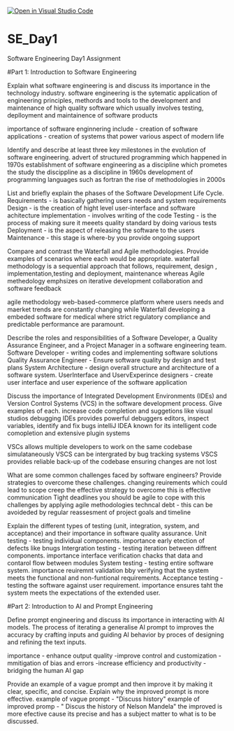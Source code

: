 [![Open in Visual Studio Code](https://classroom.github.com/assets/open-in-vscode-2e0aaae1b6195c2367325f4f02e2d04e9abb55f0b24a779b69b11b9e10269abc.svg)](https://classroom.github.com/online_ide?assignment_repo_id=18377306&assignment_repo_type=AssignmentRepo)
# SE_Day1
Software Engineering Day1 Assignment

#Part 1: Introduction to Software Engineering

Explain what software engineering is and discuss its importance in the technology industry.
software engineering is the sytematic application of engineering principles, methords and tools to the development and maintenance of high quality software which usually involves testing, deplloyment and maintainence of software products

importance of software enginnering include - creation of software applications
                                            - creation of systems that power various aspect of modern life
                                            
Identify and describe at least three key milestones in the evolution of software engineering.
advert of structured programming which  happened in 1970s
establishment of software engineering as a discipline which prometes the study the discippline as a discipline in 1960s
development of programming languages such as fortran
the rise of methodologies in 2000s

List and briefly explain the phases of the Software Development Life Cycle.
Requirements - is basically gathering users needs and system requirements
Design - is the creation of hight level user-interface and software achitecture
implementation - involves writing of the code
Testing - is the process of making sure it meeets quality standard by doing various tests
Deployment - is the aspect of releasing the software to the users
Maintenance - this stage is where-by you provide ongoing support

Compare and contrast the Waterfall and Agile methodologies. Provide examples of scenarios where each would be appropriate.
waterfall methodology is a sequential approach that follows, requirement, design , implementation,testing and deployment, maintenance whereas Agile methedology emphsizes on iterative development collaboration and software feedback

agile methodology web-based-commerce platform where users needs  and maerket trends are constantly changing  while Waterfall  developing a  embeded software for medical where strict regulatory compliance and predictable performance are paramount.

Describe the roles and responsibilities of a Software Developer, a Quality Assurance Engineer, and a Project Manager in a software engineering team.
Software Developer - writing codes and implementing software solutions
Quality Assurance Engineer - Ensure software quality by design and test plans
System Architecture - design overall structure and architecture of a software system.
UserInterface and UservExperince designers - create user interface and user experience of the software application

Discuss the importance of Integrated Development Environments (IDEs) and Version Control Systems (VCS) in the software development process. Give examples of each.
increase code completion and suggetions like visual studios
debugging IDEs provides powerful debuggers editors, inspect variables, identify and fix bugs
intelliJ IDEA known for its intelligent code comopletion and extensive plugin systems

VSCs allows multiple developers to work on the same codebase simulataneously
VSCS can be intergrated by bug tracking systems
VSCS provides reliable back-up of the codebase ensuring changes are not lost

What are some common challenges faced by software engineers? Provide strategies to overcome these challenges.
changing reuirements which could lead to scope creep  the effective strategy to overcome this is effective communication
Tight deadlines you should be agile to cope with this challenges by applying agile methodologies
techncal debt - this can be avoideded by regular reassesment of project goals and timeline

Explain the different types of testing (unit, integration, system, and acceptance) and their importance in software quality assurance.
Unit testing - testing individual components. importance early etection of defects like bnugs
Intergration testing - testing iteration between diffrent components. importance interface verification chacks that data and contarol flow between modules
System testing - testing entire software system. importance reuiremnt validation bby verifying that the system meets the functional and non-funtional requirements.
Acceptance testing  - testing the software against user requirement. importance ensures taht the system meets the expectations of the extended user.

#Part 2: Introduction to AI and Prompt Engineering

Define prompt engineering and discuss its importance in interacting with AI models.
The process of iterating a generalise AI prompt to improves the accuracy by crafting inputs and guiding AI behavior by proces of designing  and refining the text inputs.

importance  - enhance output quality
             -improve control and customization
             -mmitigation of bias and errors
             -increase efficiency and productivity
             -bridging the human AI gap


Provide an example of a vague prompt and then improve it by making it clear, specific, and concise. Explain why the improved prompt is more effective.
example of vague prompt - "Discuss history"
example of improved promp - " Discus the history of Nelson Mandela"
the improved is more efective cause its precise and has a subject matter to what is to be discussed.
